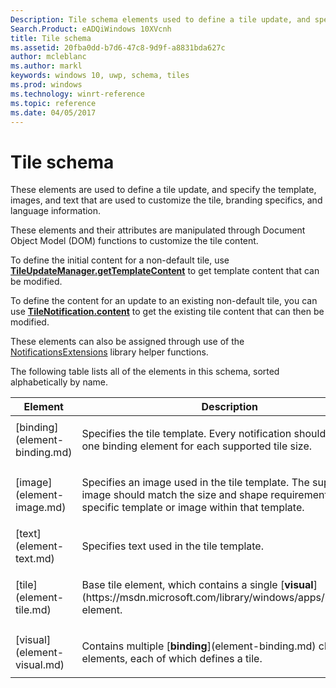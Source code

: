 ```yaml
---
Description: Tile schema elements used to define a tile update, and specify the template, images, and text that are used to customize the tile, branding specifics, and language information.
Search.Product: eADQiWindows 10XVcnh
title: Tile schema
ms.assetid: 20fba0dd-b7d6-47c8-9d9f-a8831bda627c
author: mcleblanc
ms.author: markl
keywords: windows 10, uwp, schema, tiles
ms.prod: windows
ms.technology: winrt-reference
ms.topic: reference
ms.date: 04/05/2017
---
```


# Tile schema


These elements are used to define a tile update, and specify the template, images, and text that are used to customize the tile, branding specifics, and language information.

These elements and their attributes are manipulated through Document Object Model (DOM) functions to customize the tile content.

To define the initial content for a non-default tile, use [**TileUpdateManager.getTemplateContent**](https://msdn.microsoft.com/library/windows/apps/br208627) to get template content that can be modified.

To define the content for an update to an existing non-default tile, you can use [**TileNotification.content**](https://msdn.microsoft.com/library/windows/apps/br208617) to get the existing tile content that can then be modified.

These elements can also be assigned through use of the [NotificationsExtensions](https://msdn.microsoft.com/library/windows/apps/hh969156) library helper functions.

The following table lists all of the elements in this schema, sorted alphabetically by name.

<table>
<colgroup>
<col width="50%" />
<col width="50%" />
</colgroup>
<thead>
<tr class="header">
<th>Element</th>
<th>Description</th>
</tr>
</thead>
<tbody>
<tr class="odd">
<td>[binding](element-binding.md)</td>
<td><p>Specifies the tile template. Every notification should include one binding element for each supported tile size.</p></td>
</tr>
<tr class="even">
<td>[image](element-image.md)</td>
<td><p>Specifies an image used in the tile template. The supplied image should match the size and shape requirements for the specific template or image within that template.</p></td>
</tr>
<tr class="odd">
<td>[text](element-text.md)</td>
<td><p>Specifies text used in the tile template.</p></td>
</tr>
<tr class="even">
<td>[tile](element-tile.md)</td>
<td><p>Base tile element, which contains a single [<strong>visual</strong>](https://msdn.microsoft.com/library/windows/apps/br230847) element.</p></td>
</tr>
<tr class="odd">
<td>[visual](element-visual.md)</td>
<td><p>Contains multiple [<strong>binding</strong>](element-binding.md) child elements, each of which defines a tile.</p></td>
</tr>
</tbody>
</table>

 

 

 



